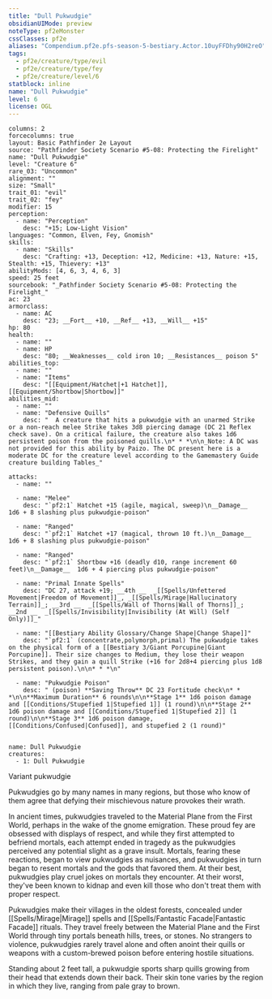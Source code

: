 ```yaml
---
title: "Dull Pukwudgie"
obsidianUIMode: preview
noteType: pf2eMonster
cssClasses: pf2e
aliases: "Compendium.pf2e.pfs-season-5-bestiary.Actor.10uyFFDhy90H2reO" 
tags:
  - pf2e/creature/type/evil
  - pf2e/creature/type/fey
  - pf2e/creature/level/6
statblock: inline
name: "Dull Pukwudgie"
level: 6
license: OGL
---
```


```statblock
columns: 2
forcecolumns: true
layout: Basic Pathfinder 2e Layout
source: "Pathfinder Society Scenario #5-08: Protecting the Firelight"
name: "Dull Pukwudgie"
level: "Creature 6"
rare_03: "Uncommon"
alignment: ""
size: "Small"
trait_01: "evil"
trait_02: "fey"
modifier: 15
perception:
  - name: "Perception"
    desc: "+15; Low-Light Vision"
languages: "Common, Elven, Fey, Gnomish"
skills:
  - name: "Skills"
    desc: "Crafting: +13, Deception: +12, Medicine: +13, Nature: +15, Stealth: +15, Thievery: +13"
abilityMods: [4, 6, 3, 4, 6, 3]
speed: 25 feet
sourcebook: "_Pathfinder Society Scenario #5-08: Protecting the Firelight_"
ac: 23
armorclass:
  - name: AC
    desc: "23; __Fort__ +10, __Ref__ +13, __Will__ +15"
hp: 80
health:
  - name: ""
  - name: HP
    desc: "80; __Weaknesses__ cold iron 10; __Resistances__ poison 5"
abilities_top:
  - name: ""
  - name: "Items"
    desc: "[[Equipment/Hatchet|+1 Hatchet]], [[Equipment/Shortbow|Shortbow]]"
abilities_mid:
  - name: ""
  - name: "Defensive Quills"
    desc: "  A creature that hits a pukwudgie with an unarmed Strike or a non-reach melee Strike takes 3d8 piercing damage (DC 21 Reflex check save). On a critical failure, the creature also takes 1d6 persistent poison from the poisoned quills.\n* * *\n\n_Note: A DC was not provided for this ability by Paizo. The DC present here is a moderate DC for the creature level according to the Gamemastery Guide creature building Tables_"

attacks:
  - name: ""

  - name: "Melee"
    desc: "`pf2:1` Hatchet +15 (agile, magical, sweep)\n__Damage__  1d6 + 8 slashing plus pukwudgie-poison"

  - name: "Ranged"
    desc: "`pf2:1` Hatchet +17 (magical, thrown 10 ft.)\n__Damage__  1d6 + 8 slashing plus pukwudgie-poison"

  - name: "Ranged"
    desc: "`pf2:1` Shortbow +16 (deadly d10, range increment 60 feet)\n__Damage__  1d6 + 4 piercing plus pukwudgie-poison"

  - name: "Primal Innate Spells"
    desc: "DC 27, attack +19; __4th __  _[[Spells/Unfettered Movement|Freedom of Movement]]_, _[[Spells/Mirage|Hallucinatory Terrain]]_; __3rd __  _[[Spells/Wall of Thorns|Wall of Thorns]]_; __2nd __  _[[Spells/Invisibility|Invisibility (At Will) (Self Only)]]_"

  - name: "[[Bestiary Ability Glossary/Change Shape|Change Shape]]"
    desc: "`pf2:1` (concentrate,polymorph,primal) The pukwudgie takes on the physical form of a [[Bestiary 3/Giant Porcupine|Giant Porcupine]]. Their size changes to Medium, they lose their weapon Strikes, and they gain a quill Strike (+16 for 2d8+4 piercing plus 1d8 persistent poison).\n\n* * *\n"

  - name: "Pukwudgie Poison"
    desc: " (poison) **Saving Throw** DC 23 Fortitude check\n* * *\n\n**Maximum Duration** 6 rounds\n\n**Stage 1** 1d6 poison damage and [[Conditions/Stupefied 1|Stupefied 1]] (1 round)\n\n**Stage 2** 1d6 poison damage and [[Conditions/Stupefied 1|Stupefied 2]] (1 round)\n\n**Stage 3** 1d6 poison damage, [[Conditions/Confused|Confused]], and stupefied 2 (1 round)"
 
```

```encounter-table
name: Dull Pukwudgie
creatures:
  - 1: Dull Pukwudgie
```


Variant pukwudgie

Pukwudgies go by many names in many regions, but those who know of them agree that defying their mischievous nature provokes their wrath.

In ancient times, pukwudgies traveled to the Material Plane from the First World, perhaps in the wake of the gnome emigration. These proud fey are obsessed with displays of respect, and while they first attempted to befriend mortals, each attempt ended in tragedy as the pukwudgies perceived any potential slight as a grave insult. Mortals, fearing these reactions, began to view pukwudgies as nuisances, and pukwudgies in turn began to resent mortals and the gods that favored them. At their best, pukwudgies play cruel jokes on mortals they encounter. At their worst, they've been known to kidnap and even kill those who don't treat them with proper respect.

Pukwudgies make their villages in the oldest forests, concealed under [[Spells/Mirage|Mirage]] spells and [[Spells/Fantastic Facade|Fantastic Facade]] rituals. They travel freely between the Material Plane and the First World through tiny portals beneath hills, trees, or stones. No strangers to violence, pukwudgies rarely travel alone and often anoint their quills or weapons with a custom-brewed poison before entering hostile situations.

Standing about 2 feet tall, a pukwudgie sports sharp quills growing from their head that extends down their back. Their skin tone varies by the region in which they live, ranging from pale gray to brown.
